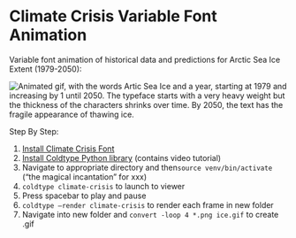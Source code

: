 # Climate Crisis Variable Font Animation

Variable font animation of historical data and predictions for Arctic Sea Ice Extent (1979-2050):

![Animated gif, with the words Artic Sea Ice and a year, starting at 1979 and increasing by 1 until 2050. The typeface starts with a very heavy weight but the thickness of the characters shrinks over time. By 2050, the text has the fragile appearance of thawing ice.](https://github.com/duncanbradley/typography/blob/main/ice.gif)

Step By Step:
1. [Install Climate Crisis Font](https://kampanjat.hs.fi/climatefont/index.html)
2. [Install Coldtype Python library](https://coldtype.goodhertz.com/install.html) (contains video tutorial)
3. Navigate to appropriate directory and then`source venv/bin/activate` (“the magical incantation” for xxx)
4. `coldtype climate-crisis` to launch to viewer
5. Press spacebar to play and pause
6. `coldtype —render climate-crisis` to render each frame in new folder
7. Navigate into new folder and `convert -loop 4 *.png ice.gif` to create .gif
